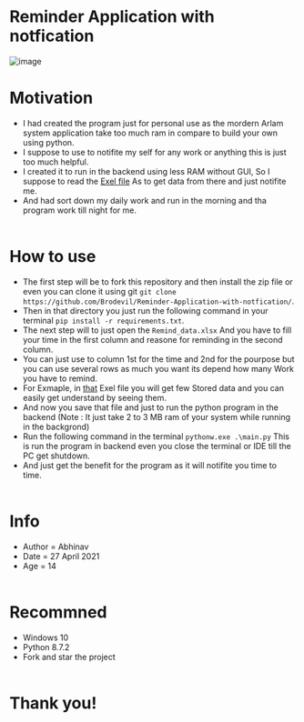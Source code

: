 # Reminder Application with notfication

![image](https://user-images.githubusercontent.com/75004567/116251218-184ea780-a78c-11eb-966e-9947daa0b1a1.png)
<br>

# Motivation
- I had created the program just for personal use as the mordern Arlam system application take too much ram in compare to build your own using python.<br>
- I suppose to use to notifite my self for any work or anything this is just too much helpful.<br>
- I created it to run in the backend using less RAM without GUI, So I suppose to read the [Exel file](https://github.com/Brodevil/Reminder-Application-with-notfication/blob/master/Remind_data.xlsx) As to get data from there and just notifite me.<br>
- And had sort down my daily work and run in the morning and tha program work till night for me.<br><br>

# How to use
- The first step will be to fork this repository and then install the zip file or even you can clone it using git `git clone https://github.com/Brodevil/Reminder-Application-with-notfication/`.<br>
- Then in that directory you just run the following command in your terminal `pip install -r requirements.txt`.<br>
- The next step will to just open the `Remind_data.xlsx` And you have to fill your time in the first column and reasone for reminding in the second column.<br>
- You can just use to column 1st for the time and 2nd for the pourpose but you can use several rows as much you want its depend how many Work you have to remind.<br>
- For Exmaple, in [that](https://github.com/Brodevil/Reminder-Application-with-notfication/blob/master/Remind_data.xlsx) Exel file you will get few Stored data and you can easily get understand by seeing them.<br>
- And now you save that file and just to run the python program in the backend (Note : It just take 2 to 3 MB ram of your system while running in the backgrond)<br>
- Run the following command in the terminal `pythonw.exe .\main.py` This is run the program in backend even you close the terminal or IDE till the PC get shutdown.<br>
- And just get the benefit for the program as it will notifite you time to time.<br><br>

# Info 
- Author = Abhinav<br>
- Date = 27 April 2021<br>
- Age = 14<br><br>

# Recommned
- Windows 10<br>
- Python 8.7.2<br>
- Fork and star the project<br><br>

# Thank you!
